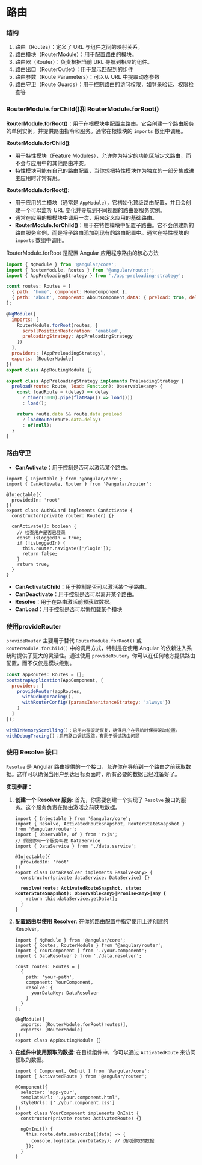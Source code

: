 # 路由



### 结构

1. &#x20;路由（Routes）：定义了 URL 与组件之间的映射关系。
2. &#x20;路由模块（RouterModule）：用于配置路由的模块。
3. 路由器（Router）：负责根据当前 URL 导航到相应的组件。
4. 路由出口（RouterOutlet）：用于显示匹配到的组件
5. 路由参数（Route Parameters）：可以从 URL 中提取动态参数
6. 路由守卫（Route Guards）：用于控制路由的访问权限，如登录验证、权限检查等

### **RouterModule.forChild()**&#x548C; **RouterModule.forRoot()**

**RouterModule.forRoot()**：用于在根模块中配置主路由。它会创建一个路由服务的单例实例，并提供路由指令和服务。通常在根模块的 `imports` 数组中调用。

**RouterModule.forChild()**:

* 用于特性模块（Feature Modules），允许你为特定的功能区域定义路由，而不会与应用中的其他路由冲突。
* 特性模块可能有自己的路由配置，当你想把特性模块作为独立的一部分集成进主应用时非常有用。

**RouterModule.forRoot()**:

* 用于应用的主模块（通常是 `AppModule`），它初始化顶级路由配置，并且会创建一个可以监听 URL 变化并导航到不同视图的路由器服务实例。
* 通常在应用的根模块中调用一次，用来定义应用的基础路由。
* **RouterModule.forChild()**：用于在特性模块中配置子路由。它不会创建新的路由服务实例，而是将子路由添加到现有的路由配置中。通常在特性模块的 `imports` 数组中调用。

RouterModule.forRoot 是配置 Angular 应用程序路由的核心方法

```javascript
import { NgModule } from '@angular/core';
import { RouterModule, Routes } from '@angular/router';
import { AppPreloadingStrategy } from './app-preloading-strategy';

const routes: Routes = [
  { path: 'home', component: HomeComponent },
  { path: 'about', component: AboutComponent,data: { preload: true, delay: 3000 }  }
];

@NgModule({
  imports: [
    RouterModule.forRoot(routes, {
      scrollPositionRestoration: 'enabled',
      preloadingStrategy: AppPreloadingStrategy
    })
  ],
  providers: [AppPreloadingStrategy],
  exports: [RouterModule]
})
export class AppRoutingModule {}

export class AppPreloadingStrategy implements PreloadingStrategy {
  preload(route: Route, load: Function): Observable<any> {
    const loadRoute = (delay) => delay
      ? timer(3000).pipe(flatMap(() => load()))
      : load();

    return route.data && route.data.preload
      ? loadRoute(route.data.delay)
      : of(null);
  }
}
```

### **路由守卫**

* **CanActivate**：用于控制是否可以激活某个路由。

```
import { Injectable } from '@angular/core';
import { CanActivate, Router } from '@angular/router';

@Injectable({
  providedIn: 'root'
})
export class AuthGuard implements CanActivate {
  constructor(private router: Router) {}

  canActivate(): boolean {
    // 检查用户是否已登录
    const isLoggedIn = true;
    if (!isLoggedIn) {
      this.router.navigate(['/login']);
      return false;
    }
    return true;
  }
}
```

* **CanActivateChild**：用于控制是否可以激活某个子路由。
* **CanDeactivate**：用于控制是否可以离开某个路由。
* **Resolve**：用于在路由激活前预获取数据。
* **CanLoad**：用于控制是否可以懒加载某个模块



### 使用provideRouter

`provideRouter` 主要用于替代 `RouterModule.forRoot()` 或 `RouterModule.forChild()` 中的调用方式，特别是在使用 Angular 的依赖注入系统时提供了更大的灵活性。通过使用 `provideRouter`，你可以在任何地方提供路由配置，而不仅仅是模块级别。

```javascript
const appRoutes: Routes = [];
bootstrapApplication(AppComponent, {
  providers: [
    provideRouter(appRoutes,
      withDebugTracing(),
      withRouterConfig({paramsInheritanceStrategy: 'always'})
    )
  ]
});

withInMemoryScrolling()：启用内存滚动恢复，确保用户在导航时保持滚动位置。
withDebugTracing()：启用路由调试跟踪，有助于调试路由问题
```

### 使用 Resolve 接口

`Resolve` 是 Angular 路由提供的一个接口，允许你在导航到一个路由之前获取数据。这样可以确保当用户到达目标页面时，所有必要的数据已经准备好了。

**实现步骤：**

1.  **创建一个 Resolver 服务**: 首先，你需要创建一个实现了 `Resolve` 接口的服务。这个服务负责在路由激活之前获取数据。

    <pre data-overflow="wrap"><code>import { Injectable } from '@angular/core';
    import { Resolve, ActivatedRouteSnapshot, RouterStateSnapshot } from '@angular/router';
    import { Observable, of } from 'rxjs';
    // 假设你有一个服务叫做 DataService
    import { DataService } from './data.service';

    @Injectable({
      providedIn: 'root'
    })
    export class DataResolver implements Resolve&#x3C;any> {
      constructor(private dataService: DataService) {}

    <strong>  resolve(route: ActivatedRouteSnapshot, state: RouterStateSnapshot): Observable&#x3C;any>|Promise&#x3C;any>|any {
    </strong>    return this.dataService.getData();
      }
    }
    </code></pre>
2.  **配置路由以使用 Resolver**: 在你的路由配置中指定使用上述创建的 Resolver。

    ```
    import { NgModule } from '@angular/core';
    import { Routes, RouterModule } from '@angular/router';
    import { YourComponent } from './your.component';
    import { DataResolver } from './data.resolver';

    const routes: Routes = [
      {
        path: 'your-path',
        component: YourComponent,
        resolve: {
          yourDataKey: DataResolver
        }
      }
    ];

    @NgModule({
      imports: [RouterModule.forRoot(routes)],
      exports: [RouterModule]
    })
    export class AppRoutingModule {}
    ```
3.  **在组件中使用预取的数据**: 在目标组件中，你可以通过 `ActivatedRoute` 来访问预取的数据。

    ```
    import { Component, OnInit } from '@angular/core';
    import { ActivatedRoute } from '@angular/router';

    @Component({
      selector: 'app-your',
      templateUrl: './your.component.html',
      styleUrls: ['./your.component.css']
    })
    export class YourComponent implements OnInit {
      constructor(private route: ActivatedRoute) {}

      ngOnInit() {
        this.route.data.subscribe((data) => {
          console.log(data.yourDataKey); // 访问预取的数据
        });
      }
    }
    ```
